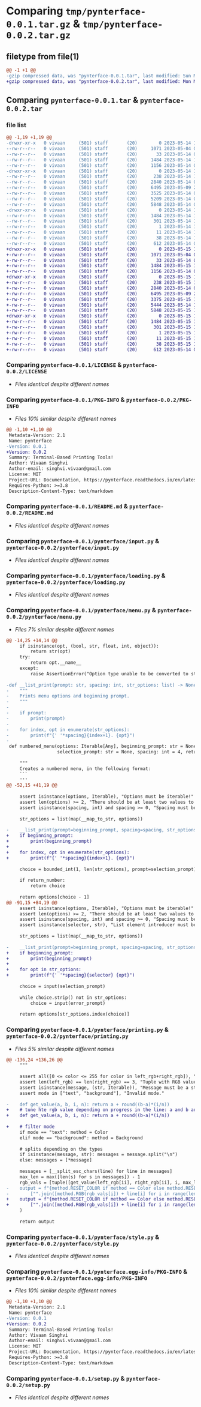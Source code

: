 # Comparing `tmp/pynterface-0.0.1.tar.gz` & `tmp/pynterface-0.0.2.tar.gz`

## filetype from file(1)

```diff
@@ -1 +1 @@
-gzip compressed data, was "pynterface-0.0.1.tar", last modified: Sun May 14 18:06:37 2023, max compression
+gzip compressed data, was "pynterface-0.0.2.tar", last modified: Mon May 15 15:01:12 2023, max compression
```

## Comparing `pynterface-0.0.1.tar` & `pynterface-0.0.2.tar`

### file list

```diff
@@ -1,19 +1,19 @@
-drwxr-xr-x   0 vivaan     (501) staff       (20)        0 2023-05-14 18:06:37.295855 pynterface-0.0.1/
--rw-r--r--   0 vivaan     (501) staff       (20)     1071 2023-05-04 02:59:32.000000 pynterface-0.0.1/LICENSE
--rw-r--r--   0 vivaan     (501) staff       (20)       33 2023-05-14 03:48:17.000000 pynterface-0.0.1/MANIFEST.in
--rw-r--r--   0 vivaan     (501) staff       (20)     1484 2023-05-14 18:06:37.295554 pynterface-0.0.1/PKG-INFO
--rw-r--r--   0 vivaan     (501) staff       (20)     1156 2023-05-14 04:10:04.000000 pynterface-0.0.1/README.md
-drwxr-xr-x   0 vivaan     (501) staff       (20)        0 2023-05-14 18:06:37.293350 pynterface-0.0.1/pynterface/
--rw-r--r--   0 vivaan     (501) staff       (20)      238 2023-05-14 18:02:44.000000 pynterface-0.0.1/pynterface/__init__.py
--rw-r--r--   0 vivaan     (501) staff       (20)     2840 2023-05-14 01:50:32.000000 pynterface-0.0.1/pynterface/input.py
--rw-r--r--   0 vivaan     (501) staff       (20)     6495 2023-05-09 23:26:51.000000 pynterface-0.0.1/pynterface/loading.py
--rw-r--r--   0 vivaan     (501) staff       (20)     3525 2023-05-14 01:47:16.000000 pynterface-0.0.1/pynterface/menu.py
--rw-r--r--   0 vivaan     (501) staff       (20)     5209 2023-05-14 02:09:21.000000 pynterface-0.0.1/pynterface/printing.py
--rw-r--r--   0 vivaan     (501) staff       (20)     5848 2023-05-14 02:31:12.000000 pynterface-0.0.1/pynterface/style.py
-drwxr-xr-x   0 vivaan     (501) staff       (20)        0 2023-05-14 18:06:37.295192 pynterface-0.0.1/pynterface.egg-info/
--rw-r--r--   0 vivaan     (501) staff       (20)     1484 2023-05-14 18:06:37.000000 pynterface-0.0.1/pynterface.egg-info/PKG-INFO
--rw-r--r--   0 vivaan     (501) staff       (20)      301 2023-05-14 18:06:37.000000 pynterface-0.0.1/pynterface.egg-info/SOURCES.txt
--rw-r--r--   0 vivaan     (501) staff       (20)        1 2023-05-14 18:06:37.000000 pynterface-0.0.1/pynterface.egg-info/dependency_links.txt
--rw-r--r--   0 vivaan     (501) staff       (20)       11 2023-05-14 18:06:37.000000 pynterface-0.0.1/pynterface.egg-info/top_level.txt
--rw-r--r--   0 vivaan     (501) staff       (20)       38 2023-05-14 18:06:37.295957 pynterface-0.0.1/setup.cfg
--rw-r--r--   0 vivaan     (501) staff       (20)      612 2023-05-14 04:04:56.000000 pynterface-0.0.1/setup.py
+drwxr-xr-x   0 vivaan     (501) staff       (20)        0 2023-05-15 15:01:12.756802 pynterface-0.0.2/
+-rw-r--r--   0 vivaan     (501) staff       (20)     1071 2023-05-04 02:59:32.000000 pynterface-0.0.2/LICENSE
+-rw-r--r--   0 vivaan     (501) staff       (20)       33 2023-05-14 03:48:17.000000 pynterface-0.0.2/MANIFEST.in
+-rw-r--r--   0 vivaan     (501) staff       (20)     1484 2023-05-15 15:01:12.756540 pynterface-0.0.2/PKG-INFO
+-rw-r--r--   0 vivaan     (501) staff       (20)     1156 2023-05-14 04:10:04.000000 pynterface-0.0.2/README.md
+drwxr-xr-x   0 vivaan     (501) staff       (20)        0 2023-05-15 15:01:12.755107 pynterface-0.0.2/pynterface/
+-rw-r--r--   0 vivaan     (501) staff       (20)      238 2023-05-15 15:00:32.000000 pynterface-0.0.2/pynterface/__init__.py
+-rw-r--r--   0 vivaan     (501) staff       (20)     2840 2023-05-14 01:50:32.000000 pynterface-0.0.2/pynterface/input.py
+-rw-r--r--   0 vivaan     (501) staff       (20)     6495 2023-05-09 23:26:51.000000 pynterface-0.0.2/pynterface/loading.py
+-rw-r--r--   0 vivaan     (501) staff       (20)     3375 2023-05-15 14:59:09.000000 pynterface-0.0.2/pynterface/menu.py
+-rw-r--r--   0 vivaan     (501) staff       (20)     5444 2023-05-14 18:25:39.000000 pynterface-0.0.2/pynterface/printing.py
+-rw-r--r--   0 vivaan     (501) staff       (20)     5848 2023-05-15 14:51:42.000000 pynterface-0.0.2/pynterface/style.py
+drwxr-xr-x   0 vivaan     (501) staff       (20)        0 2023-05-15 15:01:12.756202 pynterface-0.0.2/pynterface.egg-info/
+-rw-r--r--   0 vivaan     (501) staff       (20)     1484 2023-05-15 15:01:12.000000 pynterface-0.0.2/pynterface.egg-info/PKG-INFO
+-rw-r--r--   0 vivaan     (501) staff       (20)      301 2023-05-15 15:01:12.000000 pynterface-0.0.2/pynterface.egg-info/SOURCES.txt
+-rw-r--r--   0 vivaan     (501) staff       (20)        1 2023-05-15 15:01:12.000000 pynterface-0.0.2/pynterface.egg-info/dependency_links.txt
+-rw-r--r--   0 vivaan     (501) staff       (20)       11 2023-05-15 15:01:12.000000 pynterface-0.0.2/pynterface.egg-info/top_level.txt
+-rw-r--r--   0 vivaan     (501) staff       (20)       38 2023-05-15 15:01:12.756881 pynterface-0.0.2/setup.cfg
+-rw-r--r--   0 vivaan     (501) staff       (20)      612 2023-05-14 04:04:56.000000 pynterface-0.0.2/setup.py
```

### Comparing `pynterface-0.0.1/LICENSE` & `pynterface-0.0.2/LICENSE`

 * *Files identical despite different names*

### Comparing `pynterface-0.0.1/PKG-INFO` & `pynterface-0.0.2/PKG-INFO`

 * *Files 10% similar despite different names*

```diff
@@ -1,10 +1,10 @@
 Metadata-Version: 2.1
 Name: pynterface
-Version: 0.0.1
+Version: 0.0.2
 Summary: Terminal-Based Printing Tools!
 Author: Vivaan Singhvi
 Author-email: singhvi.vivaan@gmail.com
 License: MIT
 Project-URL: Documentation, https://pynterface.readthedocs.io/en/latest/
 Requires-Python: >=3.8
 Description-Content-Type: text/markdown
```

### Comparing `pynterface-0.0.1/README.md` & `pynterface-0.0.2/README.md`

 * *Files identical despite different names*

### Comparing `pynterface-0.0.1/pynterface/input.py` & `pynterface-0.0.2/pynterface/input.py`

 * *Files identical despite different names*

### Comparing `pynterface-0.0.1/pynterface/loading.py` & `pynterface-0.0.2/pynterface/loading.py`

 * *Files identical despite different names*

### Comparing `pynterface-0.0.1/pynterface/menu.py` & `pynterface-0.0.2/pynterface/menu.py`

 * *Files 7% similar despite different names*

```diff
@@ -14,25 +14,14 @@
     if isinstance(opt, (bool, str, float, int, object)):
         return str(opt)
     try:
         return opt.__name__
     except:
         raise AssertionError("Option type unable to be converted to string using __name__.")
 
-def __list_print(prompt: str, spacing: int, str_options: list) -> None:
-    """
-    Prints menu options and beginning prompt.
-    """
-
-    if prompt:
-        print(prompt)
-
-    for index, opt in enumerate(str_options):
-        print(f"{' '*spacing}{index+1}. {opt}")
-
 def numbered_menu(options: Iterable[Any], beginning_prompt: str = None, 
                   selection_prompt: str = None, spacing: int = 4, return_number: bool = False) -> Any:
 
     """
     Creates a numbered menu, in the following format:
     ```
     '''
@@ -52,15 +41,19 @@
 
     assert isinstance(options, Iterable), "Options must be iterable!"
     assert len(options) >= 2, "There should be at least two values to select from!"
     assert isinstance(spacing, int) and spacing >= 0, "Spacing must be a non-negative integer!"
 
     str_options = list(map(__map_to_str, options))
 
-    __list_print(prompt=beginning_prompt, spacing=spacing, str_options=str_options)
+    if beginning_prompt:
+        print(beginning_prompt)
+
+    for index, opt in enumerate(str_options):
+        print(f"{' '*spacing}{index+1}. {opt}")
     
     choice = bounded_int(1, len(str_options), prompt=selection_prompt)
 
     if return_number:
         return choice
     
     return options[choice - 1]
@@ -91,15 +84,19 @@
     assert isinstance(options, Iterable), "Options must be iterable!"
     assert len(options) >= 2, "There should be at least two values to select from!"
     assert isinstance(spacing, int) and spacing >= 0, "Spacing must be a non-negative integer!"
     assert isinstance(selector, str), "List element introducer must be a string!"
 
     str_options = list(map(__map_to_str, options))
 
-    __list_print(prompt=beginning_prompt, spacing=spacing, str_options=str_options)
+    if beginning_prompt:
+        print(beginning_prompt)
+
+    for opt in str_options:
+        print(f"{' '*spacing}{selector} {opt}")
 
     choice = input(selection_prompt)
 
     while choice.strip() not in str_options:
         choice = input(error_prompt)
 
     return options[str_options.index(choice)]
```

### Comparing `pynterface-0.0.1/pynterface/printing.py` & `pynterface-0.0.2/pynterface/printing.py`

 * *Files 5% similar despite different names*

```diff
@@ -136,24 +136,26 @@
     """
 
     assert all([0 <= color <= 255 for color in left_rgb+right_rgb]), "Invalid RGB number entered."
     assert len(left_rgb) == len(right_rgb) == 3, "Tuple with RGB values must have a length of 3." 
     assert isinstance(message, (str, Iterable)), "Message must be a string or a list of strings representing newlines."
     assert mode in ["text", "background"], "Invalid mode."
 
-    def get_value(a, b, i, n): return a + round((b-a)*(i/n))
+    # tune hte rgb value depending on progress in the line: a and b are start and end values, i is the progress, and n is the max count.
+    def get_value(a, b, i, n): return a + round((b-a)*(i/n))  
 
+    # filter mode
     if mode == "text": method = Color
     elif mode == "background": method = Background
     
     # splits depending on the types
     if isinstance(message, str): messages = message.split("\n")
     else: messages = [*message]
 
     messages = [__split_esc_chars(line) for line in messages]
     max_len = max([len(s) for s in messages]) - 1
     rgb_vals = [tuple([get_value(left_rgb[ii], right_rgb[ii], i, max_len) for ii in range(3)]) for i in range(max_len+1)]
-    output = f"{method.RESET_COLOR if method == Color else method.RESET_BACKGROUND}\n".join(
-        ["".join([method.RGB(rgb_vals[i]) + line[i] for i in range(len(line))]) for line in messages]
+    output = f"{method.RESET_COLOR if method == Color else method.RESET_BACKGROUND}\n".join(            # joins the lines by a reset color/background
+        ["".join([method.RGB(rgb_vals[i]) + line[i] for i in range(len(line))]) for line in messages]   # creates the line
     )
 
     return output
```

### Comparing `pynterface-0.0.1/pynterface/style.py` & `pynterface-0.0.2/pynterface/style.py`

 * *Files identical despite different names*

### Comparing `pynterface-0.0.1/pynterface.egg-info/PKG-INFO` & `pynterface-0.0.2/pynterface.egg-info/PKG-INFO`

 * *Files 10% similar despite different names*

```diff
@@ -1,10 +1,10 @@
 Metadata-Version: 2.1
 Name: pynterface
-Version: 0.0.1
+Version: 0.0.2
 Summary: Terminal-Based Printing Tools!
 Author: Vivaan Singhvi
 Author-email: singhvi.vivaan@gmail.com
 License: MIT
 Project-URL: Documentation, https://pynterface.readthedocs.io/en/latest/
 Requires-Python: >=3.8
 Description-Content-Type: text/markdown
```

### Comparing `pynterface-0.0.1/setup.py` & `pynterface-0.0.2/setup.py`

 * *Files identical despite different names*

